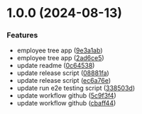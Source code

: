 # 1.0.0 (2024-08-13)


### Features

* employee tree app ([9e3a1ab](https://github.com/VikaVP/employee-tree/commit/9e3a1abe10b647262c7b039595d7ed8f332c6299))
* employee tree app ([2ad6ce5](https://github.com/VikaVP/employee-tree/commit/2ad6ce59758b77a4610136aff673f34dfe34fbed))
* update readme ([0c64538](https://github.com/VikaVP/employee-tree/commit/0c645382ccb54353c765836d402c5d89bd56b1ca))
* update release script ([08881fa](https://github.com/VikaVP/employee-tree/commit/08881fa506ff8d3f8dca19fcd9e58a59e63949e0))
* update release script ([ec6a76e](https://github.com/VikaVP/employee-tree/commit/ec6a76e0de68a7f08708e2e4f460b134758049b5))
* update run e2e testing script ([338503d](https://github.com/VikaVP/employee-tree/commit/338503d9e368bd03dc07c21ac34c99da5a544bea))
* update workflow github ([5c9f3f4](https://github.com/VikaVP/employee-tree/commit/5c9f3f4bfc092577445d81c74ab39007464cc6ce))
* update workflow github ([cbaff44](https://github.com/VikaVP/employee-tree/commit/cbaff44f1d1b2e5896e3afc1118b865e239f6004))
